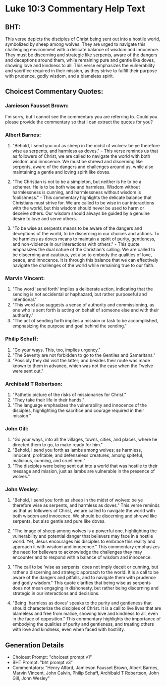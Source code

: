 # Luke 10:3 Commentary Help Text

## BHT:
This verse depicts the disciples of Christ being sent out into a hostile world, symbolized by sheep among wolves. They are urged to navigate this challenging environment with a delicate balance of wisdom and innocence. They must be discerning and strategic like serpents, aware of the dangers and deceptions around them, while remaining pure and gentle like doves, showing love and kindness to all. This verse emphasizes the vulnerability and sacrifice required in their mission, as they strive to fulfill their purpose with prudence, godly wisdom, and a blameless spirit.

## Choicest Commentary Quotes:
### Jamieson Fausset Brown:
I'm sorry, but I cannot see the commentary you are referring to. Could you please provide the commentary so that I can extract the quotes for you?

### Albert Barnes:
1. "Behold, I send you out as sheep in the midst of wolves: be ye therefore wise as serpents, and harmless as doves." - This verse reminds us that as followers of Christ, we are called to navigate the world with both wisdom and innocence. We must be shrewd and discerning like serpents, aware of the dangers and challenges around us, while also maintaining a gentle and loving spirit like doves.

2. "The Christian is not to be a simpleton, but neither is he to be a schemer. He is to be both wise and harmless. Wisdom without harmlessness is cunning, and harmlessness without wisdom is foolishness." - This commentary highlights the delicate balance that Christians must strive for. We are called to be wise in our interactions with the world, but this wisdom should never be used to harm or deceive others. Our wisdom should always be guided by a genuine desire to love and serve others.

3. "To be wise as serpents means to be aware of the dangers and deceptions of the world, to be discerning in our choices and actions. To be harmless as doves means to maintain a spirit of purity, gentleness, and non-violence in our interactions with others." - This quote emphasizes the dual nature of the Christian's calling. We are called to be discerning and cautious, yet also to embody the qualities of love, peace, and innocence. It is through this balance that we can effectively navigate the challenges of the world while remaining true to our faith.

### Marvin Vincent:
1. "The word 'send forth' implies a deliberate action, indicating that the sending is not accidental or haphazard, but rather purposeful and intentional."
2. "This word also suggests a sense of authority and commissioning, as one who is sent forth is acting on behalf of someone else and with their authority."
3. "The act of sending forth implies a mission or task to be accomplished, emphasizing the purpose and goal behind the sending."

### Philip Schaff:
1. "Go your ways. This, too, implies urgency."
2. "The Seventy are not forbidden to go to the Gentiles and Samaritans."
3. "Possibly they did visit the latter; and besides their route was made known to them in advance, which was not the case when the Twelve were sent out."

### Archibald T Robertson:
1. "Pathetic picture of the risks of missionaries for Christ."
2. "They take their life in their hands."
3. "The language emphasizes the vulnerability and innocence of the disciples, highlighting the sacrifice and courage required in their mission."

### John Gill:
1. "Go your ways, into all the villages, towns, cities, and places, where he directed them to go, to make ready for him." 
2. "Behold, I send you forth as lambs among wolves; as harmless, innocent, profitable, and defenseless creatures, among spiteful, malicious, cunning, and cruel men." 
3. "The disciples were being sent out into a world that was hostile to their message and mission, just as lambs are vulnerable in the presence of wolves."

### John Wesley:
1. "Behold, I send you forth as sheep in the midst of wolves: be ye therefore wise as serpents, and harmless as doves." This verse reminds us that as followers of Christ, we are called to navigate the world with both wisdom and innocence. We should be discerning and shrewd like serpents, but also gentle and pure like doves.

2. "The image of sheep among wolves is a powerful one, highlighting the vulnerability and potential danger that believers may face in a hostile world. Yet, Jesus encourages his disciples to embrace this reality and approach it with wisdom and innocence." This commentary emphasizes the need for believers to acknowledge the challenges they may encounter and to respond with a balance of wisdom and innocence.

3. "The call to be 'wise as serpents' does not imply deceit or cunning, but rather a discerning and strategic approach to the world. It is a call to be aware of the dangers and pitfalls, and to navigate them with prudence and godly wisdom." This quote clarifies that being wise as serpents does not mean engaging in dishonesty, but rather being discerning and strategic in our interactions and decisions.

4. "Being 'harmless as doves' speaks to the purity and gentleness that should characterize the disciples of Christ. It is a call to live lives that are blameless and free from malice, showing love and kindness to all, even in the face of opposition." This commentary highlights the importance of embodying the qualities of purity and gentleness, and treating others with love and kindness, even when faced with hostility.


## Generation Details
- Choicest Prompt: "choicest prompt v1"
- BHT Prompt: "bht prompt v3"
- Commentators: "Henry Alford, Jamieson Fausset Brown, Albert Barnes, Marvin Vincent, John Calvin, Philip Schaff, Archibald T Robertson, John Gill, John Wesley"
